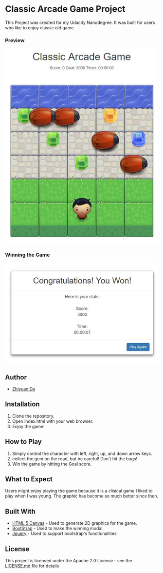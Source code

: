 # Classic Arcade Game Project

This Project was created for my Udacity Nanodegree. It was built for users who like to enjoy classic old game.

### Preview
![alt text](https://github.com/lYesterdaYl/Udacity_Frontend/blob/master/Classic%20Arcade%20Game%20Clone/images/preview.jpg?raw=true)

### Winning the Game
![alt text](https://github.com/lYesterdaYl/Udacity_Frontend/blob/master/Classic%20Arcade%20Game%20Clone/images/winning.jpg?raw=true)

## Author

* [Zhiyuan Du](https://github.com/lYesterdaYl)

## Installation

1. Clone the repository.
2. Open index.html with your web browser.
3. Enjoy the game!

## How to Play

1. Simply control the character with left, right, up, and down arrow keys.
2. collect the gem on the road, but be careful! Don't hit the bugs!
3. Win the game by hitting the Goal score.

## What to Expect

Users might enjoy playing the game because it is a clisical game I liked to play when I was young. The graphic has become so much better since then.

## Built With

* [HTML 5 Canvas](https://developer.mozilla.org/kab/docs/Web/API/Canvas_API) - Used to generate 2D graphics for the game.
* [BootStrap](https://getbootstrap.com/) - Used to make the winning modal.
* [Jquery](https://jquery.com/) - Used to support bootstrap's functionalities.

## License

This project is licensed under the Apache 2.0 License - see the [LICENSE.md](LICENSE.md) file for details